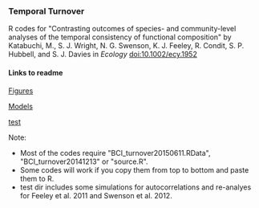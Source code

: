 ### Temporal Turnover
R codes for "Contrasting outcomes of species- and community-level analyses of the temporal consistency of functional composition" by Katabuchi, M., S. J. Wright, N. G. Swenson, K. J. Feeley, R. Condit, S. P. Hubbell, and S. J. Davies in *Ecology* [doi:10.1002/ecy.1952](http://onlinelibrary.wiley.com/doi/10.1002/ecy.1952/full)

#### Links to readme
[Figures](https://github.com/mattocci27/TurnoverBCImain/blob/master/ModelCode/MODEL.md)

[Models](https://github.com/mattocci27/TurnoverBCImain/blob/master/FigCode/FIG.md)

[test](https://github.com/mattocci27/TurnoverBCImain/blob/master/test/TEST.md)

Note:
- Most of the codes require "BCI_turnover20150611.RData", "BCI_turnover20141213" or "source.R".
- Some codes will work if you copy them from top to bottom and paste them to R.
- test dir includes some simulations for autocorrelations and re-analyes for Feeley et al. 2011 and Swenson et al. 2012.
